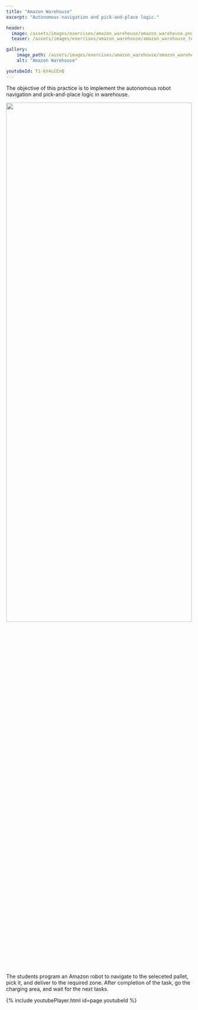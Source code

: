 ```yaml
---
title: "Amazon Warehouse"
excerpt: "Autonomous navigation and pick-and-place logic."

header:
  image: /assets/images/exercises/amazon_warehouse/amazon_warehouse.png
  teaser: /assets/images/exercises/amazon_warehouse/amazon_warehouse_teaser.png

gallery:
    image_path: /assets/images/exercises/amazon_warehouse/amazon_warehouse_2.png
    alt: "Amazon Warehouse"

youtubeId: T1-6Y4ulEnQ
---
```


The objective of this practice is to implement the autonomous robot navigation and pick-and-place logic in warehouse.

<img src="/assets/images/exercises/amazon_warehouse/amazon_warehouse_2.png" width="100%" height="60%">

The students program an Amazon robot to navigate to the seleceted pallet, pick it, and deliver to the required zone. After completion of the task, go the charging area, and wait for the next tasks.

{% include youtubePlayer.html id=page.youtubeId %}